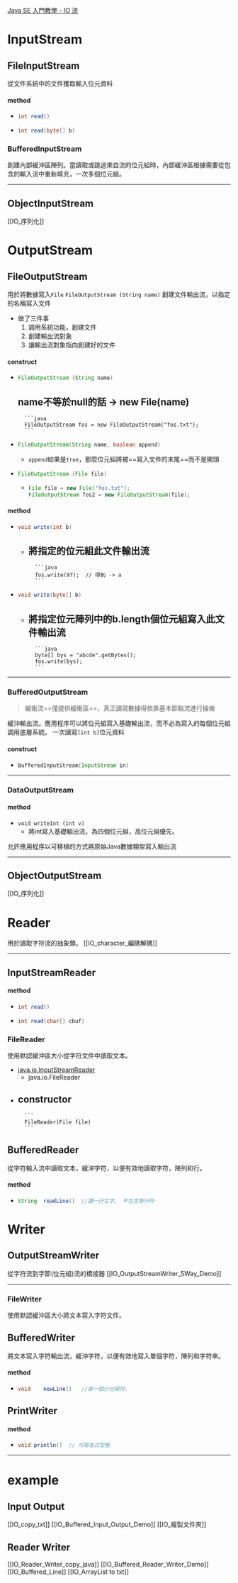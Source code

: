 [Java SE 入門教學 - IO 流](https://ethan-imagination.blogspot.com/2018/12/javase-gettingstarted-019.html)

# InputStream
## FileInputStream
從文件系統中的文件獲取輸入位元資料
#### method
- 
	```java
	int read()
	```
- 
	```java
	int	read(byte[] b)
	```

### BufferedInputStream
創建內部緩沖區陣列。當讀取或跳過來自流的位元組時，內部緩沖區根據需要從包含的輸入流中重新填充，一次多個位元組。





---
## ObjectInputStream
[[IO_序列化]]
# OutputStream
## FileOutputStream
用於將數據寫入`File`
`FileOutputStream (String name)` 創建文件輸出流，以指定的名稱寫入文件
- 做了三件事
	1. 調用系統功能，創建文件
	2. 創建輸出流對象
	3. 讓輸出流對象指向創建好的文件
#### construct
- 
	```java
	FileOutputStream (String name)
	```
	name不等於null的話 -> new File(name)
	- 
		```java
		FileOutputStream fos = new FileOutputStream("fos.txt");
		```
- 
	```java
	FileOutputStream(String name, boolean append)
	```
	- `append`如果是`true`，那麼位元組將被==寫入文件的末尾==而不是開頭

- 
	```java
	FileOutputStream (File file)
	```
	- 
		```java
		File file = new File("fos.txt");
		FileOutputStream fos2 = new FileOutputStream(file);
		```

#### method
- 
	```java
	void write(int b)
	```
	- 將指定的位元組此文件輸出流
		- 
			```java
			fos.write(97);  // 得到 -> a
			```
- 
	```java
	void write(byte[] b)
	```
	- 將指定位元陣列中的b.length個位元組寫入此文件輸出流
		- 
			```java
			byte[] bys = "abcde".getBytes();
			fos.write(bys);
			```


---
### BufferedOutputStream
> 緩衝流==僅提供緩衝區==，真正讀寫數據得依靠基本節點流進行操做

緩沖輸出流。應用程序可以將位元組寫入基礎輸出流，而不必為寫入的每個位元組調用底層系統。
一次讀寫`[int b]`位元資料
#### construct
- 
	```java
	BufferedInputStream​(InputStream in)	
	```



---
### DataOutputStream
#### method
- `void writeInt (int v)`
	- 將int寫入基礎輸出流，為四個位元組，高位元組優先。

允許應用程序以可移植的方式將原始Java數據類型寫入輸出流



---
## ObjectOutputStream
[[IO_序列化]]

# Reader
用於讀取字符流的抽象類。
[[IO_character_編碼解碼]]

---
## InputStreamReader
#### method
- 
	```java
	int read()
	```
- 
	```java
	int	read(char[] cbuf)
	```


### FileReader
使用默認緩沖區大小從字符文件中讀取文本。
 -   [java.io.InputStreamReader](https://www.apiref.com/java11-zh/java.base/java/io/InputStreamReader.html "class in java.io")
     -   java.io.FileReader
- constructor
	- 
		```
		FileReader(File file)	
		```



## BufferedReader
從字符輸入流中讀取文本，緩沖字符，以便有效地讀取字符，陣列和行。

#### method
- 
	```java
	String	readLine()	//讀一行文字。 不包含換行符
	```

# Writer
## OutputStreamWriter
從字符流到字節(位元組)流的橋接器
[[IO_OutputStreamWriter_5Way_Demo]]

---
### FileWriter
使用默認緩沖區大小將文本寫入字符文件。

## BufferedWriter
將文本寫入字符輸出流，緩沖字符，以便有效地寫入單個字符，陣列和字符串。
#### method
- 
	```java
	void	newLine()	//寫一個行分隔符。
	```

## PrintWriter
#### method
- 
	```java
	void println()  // 可寫各式型態
	```


---
# example
## Input Output
[[IO_copy_txt]]
[[IO_Buffered_Input_Output_Demo]]
[[IO_複製文件夾]]

## Reader Writer
[[IO_Reader_Writer_copy_java]]
[[IO_Buffered_Reader_Writer_Demo]]
[[IO_Buffered_Line]]
[[IO_ArrayList to txt]]